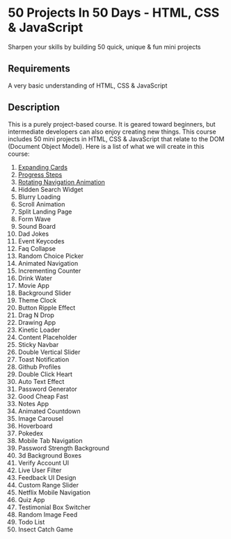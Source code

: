 # 50 Projects In 50 Days - HTML, CSS & JavaScript

Sharpen your skills by building 50 quick, unique & fun mini projects

## Requirements
A very basic understanding of HTML, CSS & JavaScript


## Description

This is a purely project-based course. It is geared toward beginners, but intermediate developers can also enjoy creating new things. This course includes 50 mini projects in HTML, CSS & JavaScript that relate to the DOM (Document Object Model). Here is a list of what we will create in this course:

1. [Expanding Cards](https://github.com/dzenitaa96/50-Projects-In-50-Days/tree/main/1.%20Expanding%20cards)
2. [Progress Steps](https://github.com/dzenitaa96/50-Projects-In-50-Days/tree/main/2.%20Progress%20steps)
3. [Rotating Navigation Animation](https://github.com/dzenitaa96/50-Projects-In-50-Days/tree/main/3.%20Rotating%20navigation%20animation)
4. Hidden Search Widget
5. Blurry Loading
6. Scroll Animation
7. Split Landing Page
8. Form Wave
9. Sound Board
10. Dad Jokes
11. Event Keycodes
12. Faq Collapse
13. Random Choice Picker
14. Animated Navigation
15. Incrementing Counter
16. Drink Water
17. Movie App
18. Background Slider
19. Theme Clock
20. Button Ripple Effect
21. Drag N Drop
22. Drawing App
23. Kinetic Loader
24. Content Placeholder
25. Sticky Navbar
26. Double Vertical Slider
27. Toast Notification
28. Github Profiles
29. Double Click Heart
30. Auto Text Effect
31. Password Generator
32. Good Cheap Fast
33. Notes App
34. Animated Countdown
35. Image Carousel
36. Hoverboard
37. Pokedex
38. Mobile Tab Navigation
39. Password Strength Background
40. 3d Background Boxes
41. Verify Account UI
42. Live User Filter
43. Feedback UI Design
44. Custom Range Slider
45. Netflix Mobile Navigation
46. Quiz App
47. Testimonial Box Switcher
48. Random Image Feed
49. Todo List
50. Insect Catch Game
